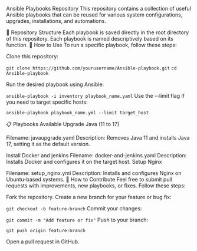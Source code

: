 Ansible Playbooks Repository
This repository contains a collection of useful Ansible playbooks that can be reused for various system configurations, upgrades, installations, and automations.

📂 Repository Structure
Each playbook is saved directly in the root directory of this repository.
Each playbook is named descriptively based on its function.
🔧 How to Use
To run a specific playbook, follow these steps:

Clone this repository:

`git clone https://github.com/yourusername/Ansible-playbook.git`
`cd Ansible-playbook`

Run the desired playbook using Ansible:

`ansible-playbook -i inventory playbook_name.yaml`
Use the --limit flag if you need to target specific hosts:

`ansible-playbook playbook_name.yml --limit target_host`

📋 Playbooks Available
Upgrade Java (11 to 17)

Filename: javaupgrade.yaml
Description: Removes Java 11 and installs Java 17, setting it as the default version.

Install Docker and jenkins
Filename: docker-and-jenkins.yaml
Description: Installs Docker and configures it on the target host.
Setup Nginx

Filename: setup_nginx.yml
Description: Installs and configures Nginx on Ubuntu-based systems.
📝 How to Contribute
Feel free to submit pull requests with improvements, new playbooks, or fixes. Follow these steps:

Fork the repository.
Create a new branch for your feature or bug fix:

`git checkout -b feature-branch`
Commit your changes:

`git commit -m "Add feature or fix"`
Push to your branch:

`git push origin feature-branch`

Open a pull request in GitHub.
